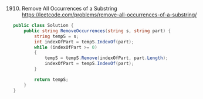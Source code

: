 
1910. Remove All Occurrences of a Substring
https://leetcode.com/problems/remove-all-occurrences-of-a-substring/
```csharp
public class Solution {
    public string RemoveOccurrences(string s, string part) {
        string tempS = s;
        int indexOfPart = tempS.IndexOf(part);
        while (indexOfPart >= 0)
        {
            tempS = tempS.Remove(indexOfPart, part.Length);
            indexOfPart = tempS.IndexOf(part);
        }

        return tempS;
    }
}
```
